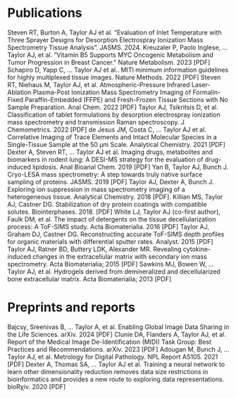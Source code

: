 # Publications

Steven RT, Burton A, Taylor AJ et al. “Evaluation of Inlet Temperature with Three Sprayer Designs for Desorption
Electrospray Ionization Mass Spectrometry Tissue Analysis”. JASMS. 2024.
Kreuzaler P, Paolo Inglese, ... Taylor AJ, et al. “Vitamin B5 Supports MYC Oncogenic Metabolism and Tumor
Progression in Breast Cancer.” Nature Metabolism. 2023 [PDF]
Schapiro D, Yapp C, ... Taylor AJ et al.. MITI minimum information guidelines for highly multiplexed tissue images.
Nature Methods. 2022 [PDF]
Steven RT, Niehaus M, Taylor AJ, et al. Atmospheric-Pressure Infrared Laser-Ablation Plasma-Post Ionization Mass Spectrometry Imaging of Formalin-Fixed Paraffin-Embedded (FFPE) and Fresh-Frozen Tissue Sections with No Sample Preparation. Anal Chem. 2022 [PDF]
Taylor AJ, Tsikritsis D, et al. Classification of tablet formulations by desorption electrospray ionization mass spectrometry and transmission Raman spectroscopy. J Chemometrics. 2022 [PDF]
de Jesus JM, Costa C, ... Taylor AJ et al. Correlative Imaging of Trace Elements and Intact Molecular Species in a Single-Tissue Sample at the 50 μm Scale. Analytical Chemistry. 2021 [PDF]
Dexter A, Steven RT, ... Taylor AJ et al. Imaging drugs, metabolites and biomarkers in rodent lung: A DESI-MS strategy for the evaluation of drug-induced lipidosis. Anal Bioanal Chem. 2019 [PDF]
Yan B, Taylor AJ, Bunch J. Cryo-LESA mass spectrometry: A step towards truly native surface sampling of proteins. JASMS. 2019 [PDF]
Taylor AJ, Dexter A, Bunch J. Exploring ion suppression in mass spectrometry imaging of a heterogeneous tissue. Analytical Chemistry. 2018 [PDF].
Killian MS, Taylor AJ, Castner DG. Stabilization of dry protein coatings with compatible solutes. Biointerphases. 2018. [PDF]
White LJ, Taylor AJ (co-first author), Faulk DM, et al. The impact of detergents on the tissue decellularization process: A ToF-SIMS study. Acta Biomaterialia. 2016 [PDF]
Taylor AJ, Graham DJ, Castner DG. Reconstructing accurate ToF-SIMS depth profiles for organic materials with differential sputter rates. Analyst. 2015 [PDF]
Taylor AJ, Ratner BD, Buttery LDK, Alexander MR. Revealing cytokine-induced changes in the extracellular matrix with secondary ion mass spectrometry. Acta Biomaterialia; 2015 [PDF]
Sawkins MJ, Bowen W, ... Taylor AJ, et al. Hydrogels derived from demineralized and decellularized bone extracellular matrix. Acta Biomaterialia; 2013 [PDF]

# Preprints and reports

Bajcsy, Sreenivas B, ... Taylor A, et al. Enabling Global Image Data Sharing in the Life Sciences. arXiv. 2024 [PDF]
Clunie DA, Flanders A, Taylor AJ, et al. Report of the Medical Image De-Identification (MIDI) Task Group: Best Practices and Recommendations. arXiv. 2023 [PDF]
Adougan M, Bunch J, ... Taylor AJ, et al. Metrology for Digital Pathology. NPL Report AS105. 2021 [PDF]
Dexter A, Thomas SA, ... Taylor AJ et al. Training a neural network to learn other dimensionality reduction removes data size restrictions in bioinformatics and provides a new route to exploring data representations.
bioRχiv. 2020 [PDF]

